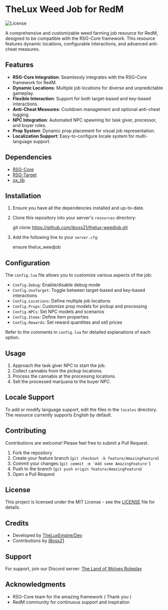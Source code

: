 # TheLux Weed Job for RedM

![License](https://img.shields.io/badge/license-MIT-blue.svg)

A comprehensive and customizable weed farming job resource for RedM, designed to be compatible with the RSG-Core framework. This resource features dynamic locations, configurable interactions, and advanced anti-cheat measures.

## Features

- **RSG-Core Integration**: Seamlessly integrates with the RSG-Core framework for RedM.
- **Dynamic Locations**: Multiple job locations for diverse and unpredictable gameplay.
- **Flexible Interaction**: Support for both target-based and key-based interactions.
- **Anti-Cheat Measures**: Cooldown management and optional anti-cheat logging.
- **NPC Integration**: Automated NPC spawning for task giver, processor, and buyer roles.
- **Prop System**: Dynamic prop placement for visual job representation.
- **Localization Support**: Easy-to-configure locale system for multi-language support.

## Dependencies

- [RSG-Core](https://github.com/Rexshack-RedM/rsg-core)
- [RSG-Target](https://github.com/Rexshack-RedM/rsg-target)
- [ox_lib](https://github.com/overextended/ox_lib)

## Installation

1. Ensure you have all the dependencies installed and up-to-date.
2. Clone this repository into your server's `resources` directory:

   git clone https://github.com/iboss21/thelux-weedjob.git
   
3. Add the following line to your `server.cfg`:

   ensure thelux_weedjob

## Configuration

The `config.lua` file allows you to customize various aspects of the job:

- `Config.Debug`: Enable/disable debug mode
- `Config.UseTarget`: Toggle between target-based and key-based interactions
- `Config.Locations`: Define multiple job locations
- `Config.Props`: Customize prop models for pickup and processing
- `Config.NPCs`: Set NPC models and scenarios
- `Config.Items`: Define item properties
- `Config.Rewards`: Set reward quantities and sell prices

Refer to the comments in `config.lua` for detailed explanations of each option.

## Usage

1. Approach the task giver NPC to start the job.
2. Collect cannabis from the pickup locations.
3. Process the cannabis at the processing locations.
4. Sell the processed marijuana to the buyer NPC.

## Locale Support

To add or modify language support, edit the files in the `locales` directory. The resource currently supports English by default.

## Contributing

Contributions are welcome! Please feel free to submit a Pull Request.

1. Fork the repository
2. Create your feature branch (`git checkout -b feature/AmazingFeature`)
3. Commit your changes (`git commit -m 'Add some AmazingFeature'`)
4. Push to the branch (`git push origin feature/AmazingFeature`)
5. Open a Pull Request

## License

This project is licensed under the MIT License - see the [LICENSE](LICENSE) file for details.

## Credits

- Developed by [TheLuxEmpire/Dev](https://discord.gg/Aj7KGKMDBU)
- Contributions by [iBoss21](https://github.com/iboss21)

## Support

For support, join our Discord server: [The Land of Wolves Roleplay](https://discord.gg/thelandofwolves)

## Acknowledgments

- RSG-Core team for the amazing framework ( Thank you )
- RedM community for continuous support and inspiration
